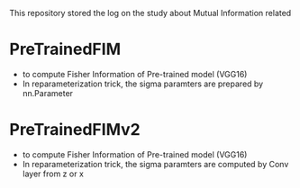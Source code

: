 This repository stored the log on the study about Mutual Information related

# PreTrainedFIM
- to compute Fisher Information of Pre-trained model (VGG16)
- In reparameterization trick, the sigma paramters are prepared by nn.Parameter

# PreTrainedFIMv2
- to compute Fisher Information of Pre-trained model (VGG16)
- In reparameterization trick, the sigma paramters are computed by Conv layer from z or x